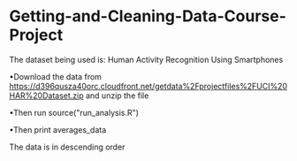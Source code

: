 # Getting-and-Cleaning-Data-Course-Project

The dataset being used is: Human Activity Recognition Using Smartphones



  •Download the data from https://d396qusza40orc.cloudfront.net/getdata%2Fprojectfiles%2FUCI%20HAR%20Dataset.zip and unzip the file
 
  •Then run source("run_analysis.R")
  
  •Then print averages_data
  
  
The data is in descending order 
  
